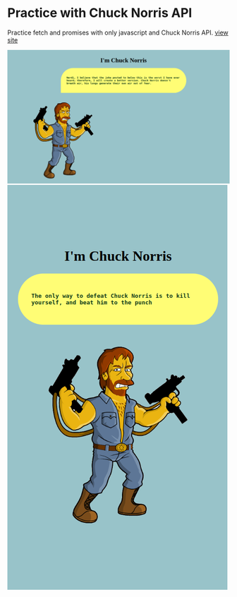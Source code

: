 # Practice with Chuck Norris API

Practice fetch and promises with only javascript and Chuck Norris API.   [view site](https://lachicagladiadora.github.io/first-api-chuck-norris/)

![](./src/images/screenshot-desktop.png)
![](./src/images/screenshot-mobile.png)
